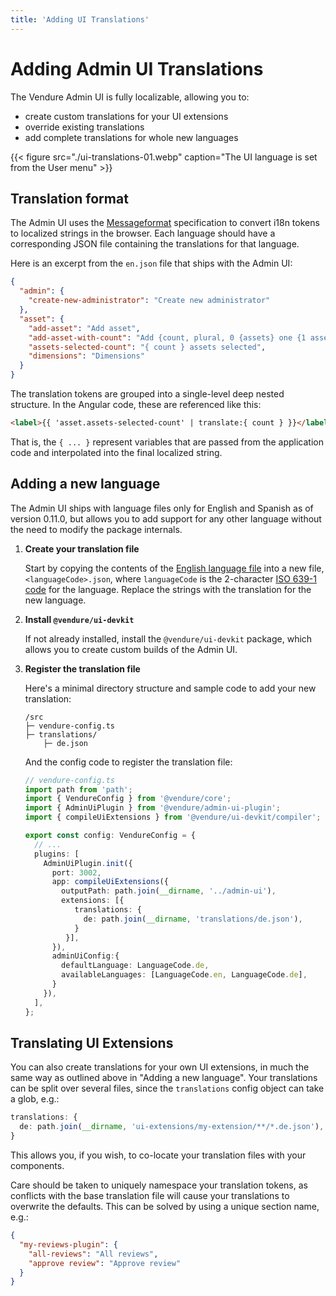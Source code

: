 ```yaml
---
title: 'Adding UI Translations'
---
```


# Adding Admin UI Translations

The Vendure Admin UI is fully localizable, allowing you to:

* create custom translations for your UI extensions
* override existing translations
* add complete translations for whole new languages

{{< figure src="./ui-translations-01.webp" caption="The UI language is set from the User menu" >}}

## Translation format

The Admin UI uses the [Messageformat](https://messageformat.github.io/messageformat/) specification to convert i18n tokens to localized strings in the browser. Each language should have a corresponding JSON file containing the translations for that language.

Here is an excerpt from the `en.json` file that ships with the Admin UI:

```JSON
{
  "admin": {
    "create-new-administrator": "Create new administrator"
  },
  "asset": {
    "add-asset": "Add asset",
    "add-asset-with-count": "Add {count, plural, 0 {assets} one {1 asset} other {{count} assets}}",
    "assets-selected-count": "{ count } assets selected",
    "dimensions": "Dimensions"
  }
}
```

The translation tokens are grouped into a single-level deep nested structure. In the Angular code, these are referenced like this: 

```HTML
<label>{{ 'asset.assets-selected-count' | translate:{ count } }}</label>
```

That is, the `{ ... }` represent variables that are passed from the application code and interpolated into the final localized string.

## Adding a new language

The Admin UI ships with language files only for English and Spanish as of version 0.11.0, but allows you to add support for any other language without the need to modify the package internals.

1. **Create your translation file**

     Start by copying the contents of the [English language file](https://github.com/vendure-ecommerce/vendure/blob/master/packages/admin-ui/src/lib/static/i18n-messages/en.json) into a new file, `<languageCode>.json`, where `languageCode` is the 2-character [ISO 639-1 code](https://en.wikipedia.org/wiki/List_of_ISO_639-1_codes) for the language. Replace the strings with the translation for the new language.
2. **Install `@vendure/ui-devkit`**

    If not already installed, install the `@vendure/ui-devkit` package, which allows you to create custom builds of the Admin UI.
3. **Register the translation file**
  
    Here's a minimal directory structure and sample code to add your new translation:
    
    ```text
    /src
    ├─ vendure-config.ts
    ├─ translations/
        ├─ de.json
    ```
    
    And the config code to register the translation file:
    
    ```ts
    // vendure-config.ts
    import path from 'path';
    import { VendureConfig } from '@vendure/core';
    import { AdminUiPlugin } from '@vendure/admin-ui-plugin';
    import { compileUiExtensions } from '@vendure/ui-devkit/compiler';
    
    export const config: VendureConfig = {
      // ...
      plugins: [
        AdminUiPlugin.init({
          port: 3002,
          app: compileUiExtensions({
            outputPath: path.join(__dirname, '../admin-ui'),
            extensions: [{
               translations: {
                 de: path.join(__dirname, 'translations/de.json'),
               }
             }],
          }),
          adminUiConfig:{
            defaultLanguage: LanguageCode.de,
            availableLanguages: [LanguageCode.en, LanguageCode.de],
          }
        }),
      ],
    };
    ```

## Translating UI Extensions

You can also create translations for your own UI extensions, in much the same way as outlined above in "Adding a new language". Your translations can be split over several files, since the `translations` config object can take a glob, e.g.:

```ts
translations: {
  de: path.join(__dirname, 'ui-extensions/my-extension/**/*.de.json'),
}
```

This allows you, if you wish, to co-locate your translation files with your components.

Care should be taken to uniquely namespace your translation tokens, as conflicts with the base translation file will cause your translations to overwrite the defaults. This can be solved by using a unique section name, e.g.:

```JSON
{
  "my-reviews-plugin": {
    "all-reviews": "All reviews",
    "approve review": "Approve review"
  }
}
```
